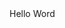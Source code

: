 <!DOCTYPE html>
  <head>
    <tittle></tittle>
  </head>
  <body>
    <h>Hello Word
  </body>
</html>
